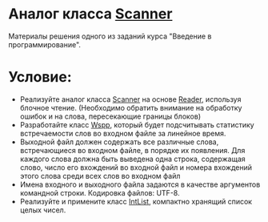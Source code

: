 # Аналог класса [Scanner](https://docs.oracle.com/en/java/javase/17/docs/api/java.base/java/util/Scanner.html)
Материалы решения одного из заданий курса "Введение в программирование".
# Условие:
* Реализуйте аналог класса [Scanner](https://docs.oracle.com/en/java/javase/17/docs/api/java.base/java/util/Scanner.html) на основе [Reader](https://docs.oracle.com/en/java/javase/17/docs/api/java.base/java/io/Reader.html), используя блочное чтение.
(Необходимо обратить внимание на обработку ошибок и на слова, пересекающие границы блоков)
* Разработайте класс [Wspp](src/Wspp.java), который будет подсчитывать статистику встречаемости слов во входном файле за линейное время.
* Выходной файл должен содержать все различные слова, встречающиеся во входном файле, в порядке их появления. Для каждого слова должна быть выведена одна строка, содержащая слово, число его вхождений во входной файл и номера вхождений этого слова среди всех слов во входном файл
* Имена входного и выходного файла задаются в качестве аргументов командной строки. Кодировка файлов: UTF-8.
* Реализуйте и примените класс [IntList](src/IntList.java), компактно хранящий список целых чисел.
